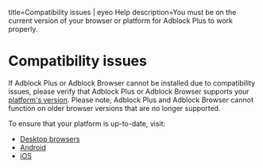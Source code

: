 title=Compatibility issues | eyeo Help
description=You must be on the current version of your browser or platform for Adblock Plus to work properly.

# Compatibility issues

If Adblock Plus or Adblock Browser cannot be installed due to compatibility issues, please verify that Adblock Plus or Adblock Browser supports your [platform's version](https://adblockplus.org/requirements). Please note, Adblock Plus and Adblock Browser cannot function on older browser versions that are no longer supported.

To ensure that your platform is up-to-date, visit:
- [Desktop browsers](https://whatbrowser.org/)
- [Android](https://whatismyandroidversion.com/)
- [iOS](https://support.apple.com/en-us/HT201685)

